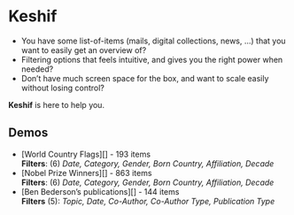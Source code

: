 Keshif
======

-   You have some list-of-items (mails, digital collections, news, …)
    that you want to easily get an overview of?
-   Filtering options that feels intuitive, and gives you the right
    power when needed?
-   Don’t have much screen space for the box, and want to scale easily
    without losing control?

**Keshif** is here to help you.

Demos
-----

-   [World Country Flags][] - 193 items \
     **Filters**: (6) *Date, Category, Gender, Born Country,
    Affiliation, Decade*
-   [Nobel Prize Winners][] - 863 items \
     **Filters**: (6) *Date, Category, Gender, Born Country,
    Affiliation, Decade*
-   [Ben Bederson’s publications][] - 144 items \
     **Filters** (5): *Topic, Date, Co-Author, Co-Author Type,
    Publication Type*
